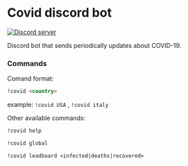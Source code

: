 # Covid discord bot

<a href="https://discord.gg/9nNegjx"><img src="https://discordapp.com/api/guilds/241578593937915905/embed.png" alt="Discord server" /></a>

Discord bot that sends periodically updates about COVID-19.

### Commands

Comand format:

```markdown
!covid <country>
```

example: `!covid USA` , `!covid italy`

Other available commands:

```markdown
!covid help
```

```markdown
!covid global
```

```markdown
!covid leadboard <infected|deaths|recovered>
```
